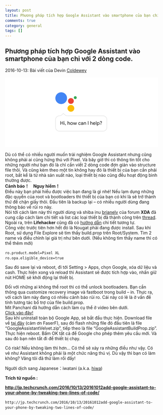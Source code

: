 ```yaml
---
layout: post  
title: Phương pháp tích hợp Google Assistant vào smartphone của bạn chỉ với 2 dòng code.  
comments: true  
category: general
tags: []
---
```


## Phương pháp tích hợp Google Assistant vào smartphone của bạn chỉ với 2 dòng code.


 
2016-10-13: Bài viết của Devin [Coldewey](http://jp.techcrunch.com/contributor/devinjp/ "Coldewey")

![image](/res/GoogleAssistantForSmartphone/1.png)

Dù có thể có nhiều người muốn trải nghiệm Google Assistant nhưng cũng không phải ai cũng hứng thú với Pixel. Và bây giờ thì có thông tin tốt cho những người như bạn đó là chỉ cần viết 2 dòng code đơn giản vào structure file thôi. Và cũng kèm theo một tin không hay đó là thiết bị của bạn cần phải root, bất kể là từ nhà sản xuất nào, loại thiết bị nào cũng đều hoạt động bình thường được.  
  **Cảnh báo！　Nguy hiểm！**    
Điều này bạn phải hiểu được việc bạn đang là gì nhé! Nếu lạm dụng những đặc quyền của root và bootloaders thì thiết bị của bạn có khi là sẽ trở thành thứ để chận giấy thôi. Đầu tiên là backup lại – có nhiều người dùng đang thông báo về rủi ro này.  
Nói tới cách làm này thì người dùng và shiba inu [brianelv](http://forum.xda-developers.com/member.php?u=5968460 "brianelv") của forum **XDA** đã cung cấp cách làm chi tiết và list các loại thiết bị đã thành công trên [thread](http://forum.xda-developers.com/android/software/guide-how-to-enable-google-assistant-t3477879/ "thread"). Ngoài ra, trên **Lifehacker** cũng đã có [hướng dẫn](http://lifehacker.com/how-to-get-google-assistant-on-any-phone-running-androi-1787706402 "hướng dẫn") chi tiết tương tự.  
Công việc trước tiên hơn hết đó là Nougat phải đang được install. Sau khi Root, sử dụng File Explore sẽ tìm thấy build.prop trên Root/System. Tìm 2 name và điều chỉnh lại giá trị như bên dưới. (Nếu không tìm thấy name thì có thể thêm mới)  

`ro.product.model=Pixel XL`  
`ro.opa.eligible_device=true`  

Sau đó save lại và reboot, đi tới Setting > Apps, chọn Google, xóa dữ liệu và cash. Thực hiện xong và reload thì Assistant sẽ được tích hợp vào, nhấn giữ nút HOME sẽ khởi động lại thiết bị.    

Đối với những ai không thể root thì có thể unlock bootloaders. Bạn cần thông qua customize recovery image và fastboot trong build – in. Thực ra, với cách làm này đang có nhiều cảnh báo rủi ro. Cái này có lẽ là ở vấn đề tính tương tác bổ trợ của file build.prop.  
Mit Panchani đã hướng dẫn cách làm cụ thể ở video bên dưới.   
                     [Click vào đây!](https://youtu.be/hjt4karDZNM "Click vào đây!")  
Sau khi uninstall toàn bộ Google App, sẽ bắt đầu thực hiện. Download file về [tại đây](https://www.androidfilehost.com/?w=files&flid=121914 "tại đây") (cảm ơn FaserF), sau đó flash những file đó đầu tiên là file “GoogleAssistantVelvet.zip”, tiếp theo là file “GoogleAssistantBuildProp.zip”. Thực hiện reboot. Bấm OK tất cả để Google cho phép thêm yêu cầu mới. Và sau đó bạn nên tắt đi để thiết bị chạy.  

Có risk! Nếu không làm thì hơn… Có thể sẽ xảy ra những điều như vậy. Có vẻ như Assistant không phải là một chức năng thú vị. Dù vậy thì bạn có làm không? Vâng tôi đã thử làm rồi đấy!  

Người dịch sang Japanese：iwatani (a.k.a. [hiwa](http://goo.gl/ovDV "hiwa"))





**Trích từ nguồn :** 

**http://jp.techcrunch.com/2016/10/13/20161012add-google-assistant-to-your-phone-by-tweaking-two-lines-of-code/**

`http://jp.techcrunch.com/2016/10/13/20161012add-google-assistant-to-your-phone-by-tweaking-two-lines-of-code/`

